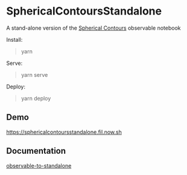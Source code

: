 # SphericalContoursStandalone

A stand-alone version of the [Spherical Contours](https://observablehq.com/@fil/spherical-contours) observable notebook

Install:

> yarn

Serve:

> yarn serve

Deploy:

> yarn deploy

## Demo

https://sphericalcontoursstandalone.fil.now.sh

## Documentation

[observable-to-standalone](https://github.com/severo/observable-to-standalone/tree/master/bundle)
